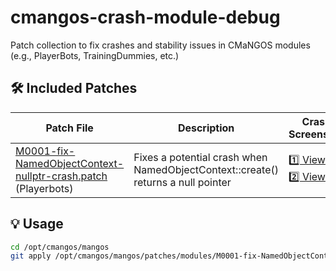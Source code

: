 # cmangos-crash-module-debug

Patch collection to fix crashes and stability issues in CMaNGOS modules (e.g., PlayerBots, TrainingDummies, etc.)

## 🛠️ Included Patches

| Patch File | Description | Crash Screenshot |
|------------|-------------|------------------|
| [M0001-fix-NamedObjectContext-nullptr-crash.patch](M0001-fix-NamedObjectContext-nullptr-crash.patch) (Playerbots) | Fixes a potential crash when NamedObjectContext::create() returns a null pointer | [1️⃣ View](images/Namedobjectcontect_M0001_1.png)<br>[2️⃣ View](images/Namedobjectcontect_M0001_2.png) |

## 💡 Usage

```bash
cd /opt/cmangos/mangos
git apply /opt/cmangos/mangos/patches/modules/M0001-fix-NamedObjectContext-nullptr-crash.patch


